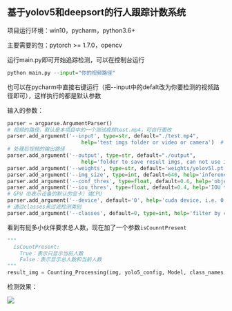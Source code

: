 ## 基于yolov5和deepsort的行人跟踪计数系统

项目运行环境：win10，pycharm，python3.6+

主要需要的包：pytorch >= 1.7.0，opencv

运行main.py即可开始追踪检测，可以在控制台运行

```python
python main.py --input="你的视频路径"
```

也可以在pycharm中直接右键运行（把--input中的defalt改为你要检测的视频路径即可），这样执行的都是默认参数

输入的参数：

```python
parser = argparse.ArgumentParser()
# 视频的路径，默认是本项目中的一个测试视频test.mp4，可自行更改
parser.add_argument('--input', type=str, default="./test.mp4",
                        help='test imgs folder or video or camera')  # 输入'0'表示调用电脑默认摄像头
# 处理后视频的输出路径
parser.add_argument('--output', type=str, default="./output",
                        help='folder to save result imgs, can not use input folder')
parser.add_argument('--weights', type=str, default='weights/yolov5l.pt', help='model.pt path(s)')
parser.add_argument('--img_size', type=int, default=640, help='inference size (pixels)')
parser.add_argument('--conf_thres', type=float, default=0.6, help='object confidence threshold')
parser.add_argument('--iou_thres', type=float, default=0.4, help='IOU threshold for NMS')
# GPU（0表示设备的默认的显卡）或CPU
parser.add_argument('--device', default='0', help='cuda device, i.e. 0 or 0,1,2,3 or cpu')
# 通过classes来过滤检测类别
parser.add_argument('--classes', default=0, type=int, help='filter by class: --class 0, or --class 0 2 3')  

```

看到有挺多小伙伴要求总人数，现在加了一个参数`isCounntPresent`

```python
"""
  isCountPresent:
    True：表示只显示当前人数
    False：表示显示总人数和当前人数
"""
result_img = Counting_Processing(img, yolo5_config, Model, class_names, deepsort_tracker, Obj_Counter, isCountPresent = False)

```





检测效果：

![](https://img-blog.csdnimg.cn/965128beb6804047980329b7c4911275.jpeg#pic_center)